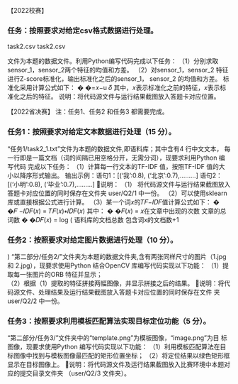 【2022校赛】 
### 任务：按照要求对给定csv格式数据进行处理。 
task2.csv
task2.csv

文件为本题的数据文件。利用Python编写代码完成以下任务： 
（1）分别求取sensor_1，sensor_2两个特征的均值和方差。 
（2）对sensor_1，sensor_2 特征进行Z-score标准化，输出标准化之后的sensor_1，
sensor_2 的均值和方差。 
标准化采用计算公式如下： 
�
�=𝑥−u
 𝛿
其中，𝑥表示标准化之前的特征，𝑥表示标准化之后的特征。 
说明：将代码源文件与运行结果截图放入答题卡对应位置。 

【2022省决赛】
注：任务1、任务2 和任务3 都需要完成。 

### 任务1：按照要求对给定文本数据进行处理（15 分）。 
“任务1/task2_1.txt”文件为本题的数据文件,即语料库；其中含有4 行中文文本，
每一行即是一篇文档（词的间隔已用空格分开，无需分词），现要求利用Python 编写代码
完成以下任务： 
（1）计算每一行文本的TF-IDF 值，按照TF-IDF 值的大小以降序形式输出。 
输出示例：语句1：[(‘我’:0.8), (‘北京’:0.7),………] 
  语句2：[(‘小明’:0.8), (‘毕业’:0.7),………] 
说明： 
（1） 将代码源文件与运行结果截图放入答题卡对应位置的同时保存在文件夹 
user/Q2/1 中一份。 
（2）可以使用sklearn 库或直接根据公式进行计算。 
（3）某一个词𝑥的𝑇𝐹−𝐼𝐷𝐹值计算公式如下： 
�
�𝐹 −𝐼𝐷𝐹(𝑥) = 𝑇𝐹(𝑥)∗𝐼𝐷𝐹(𝑥) 
其中： 
�
�𝐹(𝑥) = 𝑥在文章中出现的次数
文章的总词数
�
�𝐷𝐹(𝑥) = log ( 语料库的文档总数
包含词x的文档数+1

### 任务2：按照要求对给定图片数据进行处理（10 分）。 
) 
“第二部分/任务2/”文件夹为本题的数据文件夹,含有两张同样尺寸的图片（1.jpg和
2.jpg），现要求使用Python 结合OpenCV 库编写代码实现以下功能： 
（1）提取每一张图片的ORB 特征并显示；  
（2）根据（1）提取的特征拼接两幅图像，并显示拼接之后的结果。 
说明：将代码源文件、处理结果及运行结果截图放入答题卡对应位置的同时保存在文件
夹user/Q2/2 中一份。

### 任务3：按照要求利用模板匹配算法实现目标定位功能（5 分）。 
“第二部分/任务3/”文件夹中的“template.png”为模板图像，“image.png”为目
标图像，现要求使用Python 编写代码实现以下功能： 
（1）利用模板匹配算法在目标图像中找到与模板图像最匹配的矩形位置坐标； 
（2）将定位结果以绿色矩形框显示在目标图像上。 
说明：将代码源文件及运行结果截图放入比赛环境中本题对应的提交目录文件夹
（user/Q2/3 文件夹）。 



